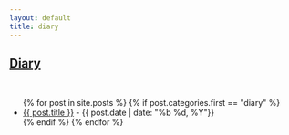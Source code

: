 ```yaml
---
layout: default
title: diary
---
```


## [Diary]({{page.title}})
<br>
<!--
<ul class="archive">
    //    
     //   <li><a href="{{ item.link }}" title="{{ item.description }}" rel="external">{{ item.title }}</a></li>
    //   
</ul>
-->

<div>
  <ul class="posts">
  {% for post in site.posts %}
    {% if post.categories.first == "diary"  %}
      <li>
      <a href="{{ post.url }}"> {{ post.title }}</a> - {{ post.date | date: "%b %d, %Y"}}
      <!--
      <span class="archivedate hidemobile">{{ post.date | date: "%b %d, %Y"}}</span>
      -->
      </li>
    {% endif %}
  {% endfor %}
  </ul>
</div>
